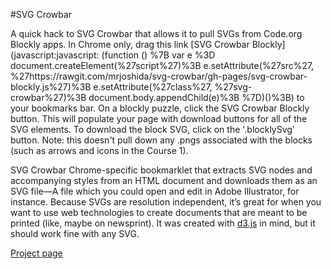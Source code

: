 #SVG Crowbar

A quick hack to SVG Crowbar that allows it to pull SVGs from Code.org Blockly apps. In Chrome only, drag this link [SVG Crowbar Blockly](javascript:javascript: (function () %7B var e %3D document.createElement(%27script%27)%3B e.setAttribute(%27src%27, %27https://rawgit.com/mrjoshida/svg-crowbar/gh-pages/svg-crowbar-blockly.js%27)%3B e.setAttribute(%27class%27, %27svg-crowbar%27)%3B document.body.appendChild(e)%3B %7D)()%3B) to your bookmarks bar. On a blockly puzzle, click the SVG Crowbar Blockly button. This will populate your page with download buttons for all of the SVG elements. To download the block SVG, click on the '.blocklySvg' button. Note: this doesn't pull down any .pngs associated with the blocks (such as arrows and icons in the Course 1).

SVG Crowbar Chrome-specific bookmarklet that extracts SVG nodes and accompanying styles from an HTML document and downloads them as an SVG file—A file which you could open and edit in Adobe Illustrator, for instance. Because SVGs are resolution independent, it’s great for when you want to use web technologies to create documents that are meant to be printed (like, maybe on newsprint). It was created with [d3.js](http://d3js.org) in mind, but it should work fine with any SVG.

[Project page](http://nytimes.github.com/svg-crowbar/)
